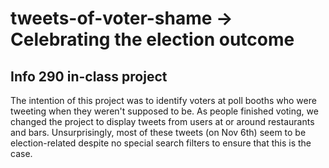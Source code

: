 tweets-of-voter-shame -> Celebrating the election outcome
====

Info 290 in-class project
---

The intention of this project was to identify voters at poll booths who were
tweeting when they weren't supposed to be. As people finished voting, we changed
the project to display tweets from users at or around restaurants and
bars. Unsurprisingly, most of these tweets (on Nov 6th) seem to be
election-related despite no special search filters to ensure that this is the
case.
